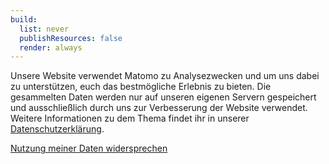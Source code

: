 ```yaml
---
build:
  list: never
  publishResources: false
  render: always
---
```


Unsere Website verwendet Matomo zu Analysezwecken und um uns dabei zu unterstützen, euch das bestmögliche Erlebnis zu
bieten. Die gesammelten Daten werden nur auf unseren eigenen Servern gespeichert und ausschließlich durch uns zur
Verbesserung der Website verwendet. Weitere Informationen zu dem Thema findet ihr in
unserer [Datenschutzerklärung](/datenschutz).

[Nutzung meiner Daten widersprechen](/datenschutz#wie-kann-ich-meine-daten-löschen-bzw-die-datenspeicherung-verhindern)
